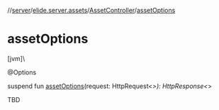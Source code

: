 //[server](../../../index.md)/[elide.server.assets](../index.md)/[AssetController](index.md)/[assetOptions](asset-options.md)

# assetOptions

[jvm]\

@Options

suspend fun [assetOptions](asset-options.md)(request: HttpRequest&lt;*&gt;): HttpResponse&lt;*&gt;

TBD
